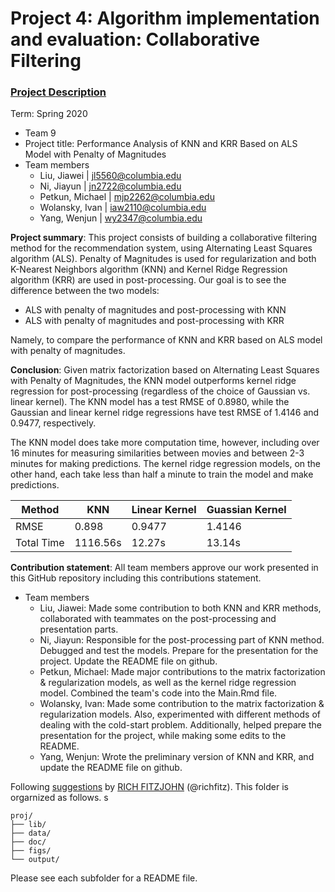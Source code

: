 # Project 4: Algorithm implementation and evaluation: Collaborative Filtering

### [Project Description](doc/project4_desc.md)

Term: Spring 2020

+ Team 9
+ Project title: Performance Analysis of KNN and KRR Based on ALS Model with Penalty of Magnitudes
+ Team members
	+ Liu, Jiawei | jl5560@columbia.edu
	+ Ni, Jiayun | jn2722@columbia.edu
	+ Petkun, Michael | mjp2262@columbia.edu
	+ Wolansky, Ivan | iaw2110@columbia.edu
	+ Yang, Wenjun | wy2347@columbia.edu

**Project summary**:  This project consists of building a collaborative filtering method for the recommendation system, using Alternating Least Squares algorithm (ALS). Penalty of Magnitudes is used for regularization and both K-Nearest Neighbors algorithm (KNN) and Kernel Ridge Regression algorithm (KRR) are used in post-processing.
Our goal is to see the difference between the two models:
+ ALS with penalty of magnitudes and post-processing with KNN
+ ALS with penalty of magnitudes and post-processing with KRR

Namely, to compare the performance of KNN and KRR based on ALS model with penalty of magnitudes.

**Conclusion**: Given matrix factorization based on Alternating Least Squares with Penalty of Magnitudes, the KNN model outperforms kernel ridge regression for post-processing (regardless of the choice of Gaussian vs. linear kernel). The KNN model has a test RMSE of 0.8980, while the Gaussian and linear kernel ridge regressions have test RMSE of 1.4146 and 0.9477, respectively.

The KNN model does take more computation time, however, including over 16 minutes for measuring similarities between movies and between 2-3 minutes for making predictions. The kernel ridge regression models, on the other hand, each take less than half a minute to train the model and make predictions.

Method | KNN | Linear Kernel | Guassian Kernel 
--- | --- | --- | --- 
RMSE | 0.898 | 0.9477 | 1.4146 
Total Time | 1116.56s | 12.27s | 13.14s


**Contribution statement**: All team members approve our work presented in this GitHub repository including this contributions statement.
+ Team members
	+ Liu, Jiawei: Made some contribution to both KNN and KRR methods, collaborated with teammates on the post-processing and presentation parts. 
	+ Ni, Jiayun: Responsible for the post-processing part of KNN method. Debugged and test the models. Prepare for the presentation for the project. Update the README file on github.
	+ Petkun, Michael: Made major contributions to the matrix factorization & regularization models, as well as the kernel ridge regression model. Combined the team's code into the Main.Rmd file.
	+ Wolansky, Ivan: Made some contribution to the matrix factorization & regularization models. Also, experimented with different methods of dealing with the cold-start problem. Additionally, helped prepare the presentation for the project, while making some edits to the README.
	+ Yang, Wenjun: Wrote the preliminary version of KNN and KRR, and update the README file on github.

Following [suggestions](http://nicercode.github.io/blog/2013-04-05-projects/) by [RICH FITZJOHN](http://nicercode.github.io/about/#Team) (@richfitz). This folder is orgarnized as follows.
s
```
proj/
├── lib/
├── data/
├── doc/
├── figs/
└── output/
```

Please see each subfolder for a README file.

